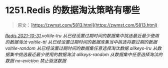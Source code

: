 <!--yml
category: 未分类
date: 0001-01-01 00:00:00
-->

# 1251.Redis 的数据淘汰策略有哪些

> 原文：[https://zwmst.com/5813.html](https://zwmst.com/5813.html)

   [ *Redis* ](https://zwmst.com/redis)*[ <time datetime="2021-11-01T00:49:24+08:00"> 2021-10-31 </time> ](https://zwmst.com/5813.html)  voltile-lru 从已经设置过期时间的数据集中挑选最近最少使用的数据淘汰
voltile-ttl 从已经设置过期时间的数据库集当中挑选将要过期的数据
voltile-random 从已经设置过期时间的数据集任意选择淘汰数据
allkeys-lru 从数据集中挑选最近最少使用的数据淘汰
allkeys-random 从数据集中任意选择淘汰的数据
no-eviction 禁止驱逐数据*
